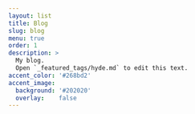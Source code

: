 ```yaml
---
layout: list
title: Blog
slug: blog
menu: true
order: 1
description: >
  My blog.
  Open `_featured_tags/hyde.md` to edit this text.
accent_color: '#268bd2'
accent_image:
  background: '#202020'
  overlay:    false
---
```

